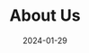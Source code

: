 ---
title: "About Us"
date: 2024-01-29
heading : "WE ARE RCM COOPERATIVE"
description : "Add details."
expertise_title: "Expertise"
expertise_sectors: ["Community Management Consultation", "Community Management Training", "Coaching for community leaders", "Professional Facilitation", "Event design", "Collaborative gathering", "Communication plans", "Engagement strategy", "Stakeholder management", "Tech-stack for your community", "Community Management Training", "...and more"]
---
